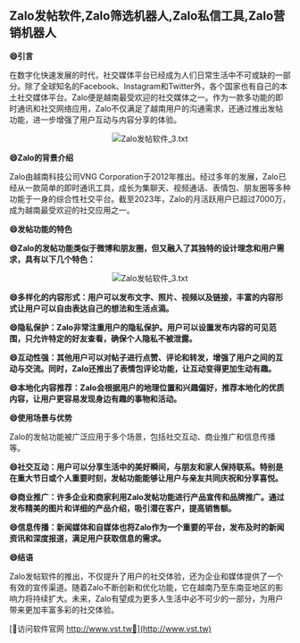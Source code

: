 ## **Zalo发帖软件,Zalo筛选机器人,Zalo私信工具,Zalo营销机器人**
**😄引言**

在数字化快速发展的时代，社交媒体平台已经成为人们日常生活中不可或缺的一部分。除了全球知名的Facebook、Instagram和Twitter外，各个国家也有自己的本土社交媒体平台。Zalo便是越南最受欢迎的社交媒体之一。作为一款多功能的即时通讯和社交网络应用，Zalo不仅满足了越南用户的沟通需求，还通过推出发帖功能，进一步增强了用户互动与内容分享的体验。

 <center><img src="https://vst.tw/MP4/tuiguang/png/3.png" alt="Zalo发帖软件_3.txt"></center>

**😄Zalo的背景介绍**

Zalo由越南科技公司VNG Corporation于2012年推出。经过多年的发展，Zalo已经从一款简单的即时通讯工具，成长为集聊天、视频通话、表情包、朋友圈等多种功能于一身的综合性社交平台。截至2023年，Zalo的月活跃用户已超过7000万，成为越南最受欢迎的社交应用之一。

**😄发帖功能的特色**

**😄Zalo的发帖功能类似于微博和朋友圈，但又融入了其独特的设计理念和用户需求，具有以下几个特色：**

 <center><img src="https://vst.tw/MP4/tuiguang/png/1.png" alt="Zalo发帖软件_3.txt"></center>

**😄多样化的内容形式：用户可以发布文字、照片、视频以及链接，丰富的内容形式让用户可以自由表达自己的想法和生活点滴。**

**😄隐私保护：Zalo非常注重用户的隐私保护。用户可以设置发布内容的可见范围，只允许特定的好友查看，确保个人隐私不被泄露。**

**😄互动性强：其他用户可以对帖子进行点赞、评论和转发，增强了用户之间的互动与交流。同时，Zalo还推出了表情包评论功能，让互动变得更加生动有趣。**

**😄本地化内容推荐：Zalo会根据用户的地理位置和兴趣偏好，推荐本地化的优质内容，让用户更容易发现身边有趣的事物和活动。**

**😄使用场景与优势**

Zalo的发帖功能被广泛应用于多个场景，包括社交互动、商业推广和信息传播等。

**😄社交互动：用户可以分享生活中的美好瞬间，与朋友和家人保持联系。特别是在重大节日或个人重要时刻，发帖功能能够让用户与亲友共同庆祝和分享喜悦。**

**😄商业推广：许多企业和商家利用Zalo发帖功能进行产品宣传和品牌推广。通过发布精美的图片和详细的产品介绍，吸引潜在客户，提高销售额。**

**😄信息传播：新闻媒体和自媒体也将Zalo作为一个重要的平台，发布及时的新闻资讯和深度报道，满足用户获取信息的需求。**

**😄结语**

Zalo发帖软件的推出，不仅提升了用户的社交体验，还为企业和媒体提供了一个有效的宣传渠道。随着Zalo不断创新和优化功能，它在越南乃至东南亚地区的影响力将持续扩大。未来，Zalo有望成为更多人生活中必不可少的一部分，为用户带来更加丰富多彩的社交体验。


[👻访问软件官网 http://www.vst.tw👻](http://www.vst.tw)
